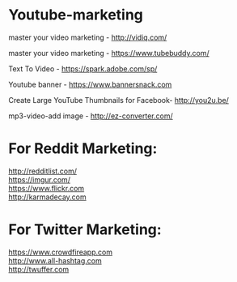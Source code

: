 # Youtube-marketing


master your video marketing - http://vidiq.com/

master your video marketing - https://www.tubebuddy.com/

Text To Video - https://spark.adobe.com/sp/

Youtube banner - https://www.bannersnack.com

Create Large YouTube Thumbnails for Facebook- http://you2u.be/

mp3-video-add image - http://ez-converter.com/




# For Reddit Marketing:

http://redditlist.com/ </br>
https://imgur.com/ </br>
https://www.flickr.com </br>
http://karmadecay.com </br>


# For Twitter Marketing:

https://www.crowdfireapp.com</br>
http://www.all-hashtag.com</br>
http://twuffer.com</br>

